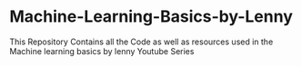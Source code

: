 # Machine-Learning-Basics-by-Lenny
 This Repository Contains all the Code as well as resources used in the Machine learning basics by lenny Youtube Series
